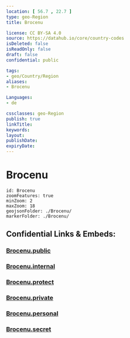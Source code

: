 ```yaml
---
location: [ 56.7 , 22.7 ] 
type: geo-Region
title: Brocenu

license: CC BY-SA 4.0
source: https://datahub.io/core/country-codes
isDeleted: false
isReadOnly: false
draft: false
confidential: public

tags:
- geo/Country/Region
aliases:
- Brocenu

Languages:
- de

cssclasses: geo-Region
publish: true
linkTitle: 
keywords: 
layout: 
publishDate: 
expiryDate: 
---
```


# Brocenu

```leaflet
id: Brocenu
zoomFeatures: true 
minZoom: 2 
maxZoom: 18
geojsonFolder: ./Brocenu/
markerFolder: ./Brocenu/
```


## Confidential Links & Embeds: 

### [Brocenu.public](/_public/\Earth\Continent\Europe\Europe~North\Latvia\CountiesBrocenu.public.md) 

### [Brocenu.internal](/_internal/\Earth\Continent\Europe\Europe~North\Latvia\CountiesBrocenu.internal.md) 

### [Brocenu.protect](/_protect/\Earth\Continent\Europe\Europe~North\Latvia\CountiesBrocenu.protect.md) 

### [Brocenu.private](/_private/\Earth\Continent\Europe\Europe~North\Latvia\CountiesBrocenu.private.md) 

### [Brocenu.personal](/_personal/\Earth\Continent\Europe\Europe~North\Latvia\CountiesBrocenu.personal.md) 

### [Brocenu.secret](/_secret/\Earth\Continent\Europe\Europe~North\Latvia\CountiesBrocenu.secret.md)

